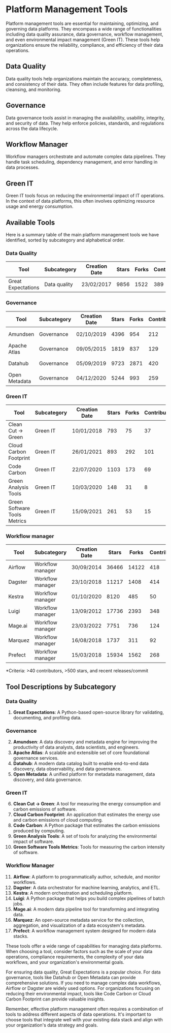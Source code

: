 # Platform Management Tools

Platform management tools are essential for maintaining, optimizing, and governing data platforms. They encompass a wide range of functionalities including data quality assurance, data governance, workflow management, and even environmental impact management (Green IT). These tools help organizations ensure the reliability, compliance, and efficiency of their data operations.

## Data Quality

Data quality tools help organizations maintain the accuracy, completeness, and consistency of their data. They often include features for data profiling, cleansing, and monitoring.

## Governance

Data governance tools assist in managing the availability, usability, integrity, and security of data. They help enforce policies, standards, and regulations across the data lifecycle.

## Workflow Manager

Workflow managers orchestrate and automate complex data pipelines. They handle task scheduling, dependency management, and error handling in data processes.

## Green IT

Green IT tools focus on reducing the environmental impact of IT operations. In the context of data platforms, this often involves optimizing resource usage and energy consumption.

## Available Tools

Here is a summary table of the main platform management tools we have identified, sorted by subcategory and alphabetical order.

### Data Quality

| Tool | Subcategory | Creation Date | Stars | Forks | Contributors | Last Release | Latest Commit | Meets Criteria* | Link |
|------|-------------|---------------|-------|-------|--------------|--------------|---------------|-----------------|------|
| Great Expectations | Data quality | 23/02/2017 | 9856 | 1522 | 389 | 19/09/2024 | 20/09/2024 | Yes | https://github.com/great-expectations/great_expectations |

### Governance

| Tool | Subcategory | Creation Date | Stars | Forks | Contributors | Last Release | Latest Commit | Meets Criteria* | Link |
|------|-------------|---------------|-------|-------|--------------|--------------|---------------|-----------------|------|
| Amundsen | Governance | 02/10/2019 | 4396 | 954 | 212 | 14/08/2024 | 25/09/2024 | Yes | https://github.com/amundsen-io/amundsen |
| Apache Atlas | Governance | 09/05/2015 | 1819 | 837 | 129 | N/A | 26/09/2024 | Yes | https://github.com/apache/atlas |
| Datahub | Governance | 05/09/2019 | 9723 | 2871 | 420 | 17/09/2024 | 26/09/2024 | Yes | https://github.com/datahub-project/datahub |
| Open Metadata | Governance | 04/12/2020 | 5244 | 993 | 259 | 25/09/2024 | 26/09/2024 | Yes | https://github.com/open-metadata/OpenMetadata |

### Green IT

| Tool | Subcategory | Creation Date | Stars | Forks | Contributors | Last Release | Latest Commit | Meets Criteria* | Link |
|------|-------------|---------------|-------|-------|--------------|--------------|---------------|-----------------|------|
| Clean Cut -> Green | Green IT | 10/01/2018 | 793 | 75 | 37 | 18/04/2024 | 25/04/2024 | No | https://github.com/CleanCut/green |
| Cloud Carbon Footprint | Green IT | 26/01/2021 | 893 | 292 | 101 | 11/05/2024 | 07/07/2024 | Yes | https://github.com/cloud-carbon-footprint/cloud-carbon-footprint |
| Code Carbon | Green IT | 22/07/2020 | 1103 | 173 | 69 | 11/09/2024 | 22/09/2024 | Yes | https://github.com/mlco2/codecarbon |
| Green Analysis Tools | Green IT | 10/03/2020 | 148 | 31 | 8 | 27/08/2022 | 28/12/2023 | No | https://github.com/cnumr/GreenIT-Analysis |
| Green Software Tools Metrics | Green IT | 15/09/2021 | 261 | 53 | 15 | 18/04/2024 | 15/09/2024 | No | https://github.com/Green-Software-Foundation/software_carbon_intensity |

### Workflow manager

| Tool | Subcategory | Creation Date | Stars | Forks | Contributors | Last Release | Latest Commit | Meets Criteria* | Link |
|------|-------------|---------------|-------|-------|--------------|--------------|---------------|-----------------|------|
| Airflow | Workflow manager | 30/09/2014 | 36466 | 14122 | 418 | 20/09/2024 | 26/09/2024 | Yes | https://github.com/apache/airflow |
| Dagster | Workflow manager | 23/10/2018 | 11217 | 1408 | 414 | 20/09/2024 | 26/09/2024 | Yes | https://github.com/dagster-io/dagster |
| Kestra | Workflow manager | 01/10/2020 | 8120 | 485 | 50 | 24/09/2024 | 26/09/2024 | Yes | https://github.com/kestra-io/kestra |
| Luigi | Workflow manager | 13/09/2012 | 17736 | 2393 | 348 | 04/09/2024 | 24/09/2024 | Yes | https://github.com/spotify/luigi |
| Mage.ai | Workflow manager | 23/03/2022 | 7751 | 736 | 124 | 19/09/2024 | 24/09/2024 | Yes | https://github.com/mage-ai/mage-ai |
| Marquez | Workflow manager | 16/08/2018 | 1737 | 311 | 92 | 07/08/2024 | 18/09/2024 | Yes | https://github.com/MarquezProject/marquez |
| Prefect | Workflow manager | 15/03/2018 | 15934 | 1562 | 268 | 20/09/2024 | 26/09/2024 | Yes | https://github.com/PrefectHQ/prefect |

*Criteria: >40 contributors, >500 stars, and recent releases/commit

## Tool Descriptions by Subcategory

### Data Quality
1. **Great Expectations**: A Python-based open-source library for validating, documenting, and profiling data.

### Governance
2. **Amundsen**: A data discovery and metadata engine for improving the productivity of data analysts, data scientists, and engineers.
3. **Apache Atlas**: A scalable and extensible set of core foundational governance services.
4. **Datahub**: A modern data catalog built to enable end-to-end data discovery, data observability, and data governance.
5. **Open Metadata**: A unified platform for metadata management, data discovery, and data governance.

### Green IT
6. **Clean Cut -> Green**: A tool for measuring the energy consumption and carbon emissions of software.
7. **Cloud Carbon Footprint**: An application that estimates the energy use and carbon emissions of cloud computing.
8. **Code Carbon**: A Python package that estimates the carbon emissions produced by computing.
9. **Green Analysis Tools**: A set of tools for analyzing the environmental impact of software.
10. **Green Software Tools Metrics**: Tools for measuring the carbon intensity of software.

### Workflow Manager
11. **Airflow**: A platform to programmatically author, schedule, and monitor workflows.
12. **Dagster**: A data orchestrator for machine learning, analytics, and ETL.
13. **Kestra**: A modern orchestration and scheduling platform.
14. **Luigi**: A Python package that helps you build complex pipelines of batch jobs.
15. **Mage.ai**: A modern data pipeline tool for transforming and integrating data.
16. **Marquez**: An open-source metadata service for the collection, aggregation, and visualization of a data ecosystem's metadata.
17. **Prefect**: A workflow management system designed for modern data stacks.

These tools offer a wide range of capabilities for managing data platforms. When choosing a tool, consider factors such as the scale of your data operations, compliance requirements, the complexity of your data workflows, and your organization's environmental goals.

For ensuring data quality, Great Expectations is a popular choice. For data governance, tools like Datahub or Open Metadata can provide comprehensive solutions. If you need to manage complex data workflows, Airflow or Dagster are widely used options. For organizations focusing on reducing their environmental impact, tools like Code Carbon or Cloud Carbon Footprint can provide valuable insights.

Remember, effective platform management often requires a combination of tools to address different aspects of data operations. It's important to choose tools that integrate well with your existing data stack and align with your organization's data strategy and goals.

